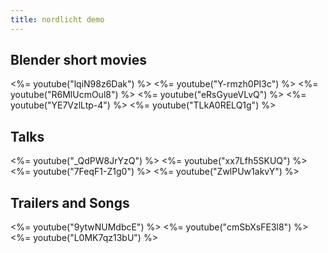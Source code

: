 ```yaml
---
title: nordlicht demo
---
```


<script src="jquery-3.2.1.min.js"></script>
<script src="nordlicht.js"></script>
<link href="nordlicht.css" rel="stylesheet">


## Blender short movies

<%= youtube("lqiN98z6Dak") %> <!-- Glass Half -->
<%= youtube("Y-rmzh0PI3c") %> <!-- Cosmos Laundromat -->
<%= youtube("R6MlUcmOul8") %> <!-- Tears of Steel -->
<%= youtube("eRsGyueVLvQ") %> <!-- Sintel -->
<%= youtube("YE7VzlLtp-4") %> <!-- Big Buck Bunny -->
<%= youtube("TLkA0RELQ1g") %> <!-- Elephants Dream -->

## Talks

<%= youtube("\_QdPW8JrYzQ") %> <!-- Reply to spam email -->
<%= youtube("xx7Lfh5SKUQ") %> <!-- Apollo -->
<%= youtube("7FeqF1-Z1g0") %> <!-- Xerox -->
<%= youtube("ZwlPUw1akvY") %> <!-- Volocopter  -->

## Trailers and Songs

<%= youtube("9ytwNUMdbcE") %> <!-- Witness trailer -->
<%= youtube("cmSbXsFE3l8") %> <!-- Cup song -->
<%= youtube("L0MK7qz13bU") %> <!-- Let it go -->

